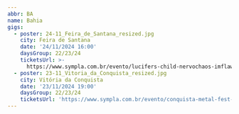 ```yaml
---
abbr: BA
name: Bahia
gigs:
  - poster: 24-11_Feira_de_Santana_resized.jpg
    city: Feira de Santana
    date: '24/11/2024 16:00'
    daysGroup: 22/23/24
    ticketsUrl: >-
      https://www.sympla.com.br/evento/lucifers-child-nervochaos-imflawed-gorencephalic/2638415
  - poster: 23-11_Vitoria_da_Conquista_resized.jpg
    city: Vitória da Conquista
    date: '23/11/2024 19:00'
    daysGroup: 22/23/24
    ticketsUrl: 'https://www.sympla.com.br/evento/conquista-metal-fest-lucifers-child-nervochaos-imflawed-nazgul-headless-queen/2692543'
---
```


